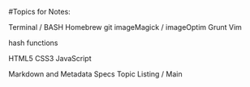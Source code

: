 #Topics for Notes:

Terminal / BASH
Homebrew
git
imageMagick / imageOptim
Grunt
Vim

hash functions

HTML5
CSS3
JavaScript

Markdown and Metadata Specs
Topic Listing / Main
